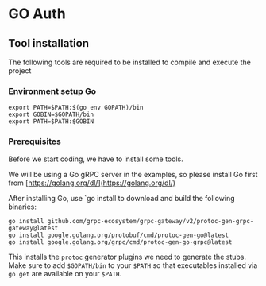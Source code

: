 # GO Auth

## Tool installation

The following tools are required to be installed to compile and execute the project

### Environment setup Go

```shell
export PATH=$PATH:$(go env GOPATH)/bin
export GOBIN=$GOPATH/bin
export PATH=$PATH:$GOBIN
```

### Prerequisites

Before we start coding, we have to install some tools.

We will be using a Go gRPC server in the examples, so please install Go first
from [https://golang.org/dl/](https://golang.org/dl/)

After installing Go, use `go install to download and build the following binaries:

```shell
go install github.com/grpc-ecosystem/grpc-gateway/v2/protoc-gen-grpc-gateway@latest
go install google.golang.org/protobuf/cmd/protoc-gen-go@latest
go install google.golang.org/grpc/cmd/protoc-gen-go-grpc@latest
```

This installs the `protoc` generator plugins we need to generate the stubs. Make sure to add `$GOPATH/bin` to your `$PATH`
so that executables installed via `go get` are available on your `$PATH`.
